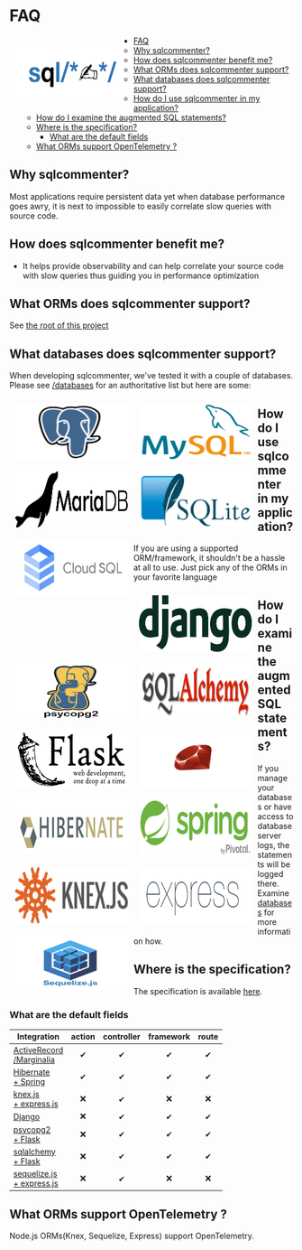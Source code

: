 # FAQ

![](../images/sqlcommenter_logo.png)
<style>
    img[src*='sqlcommenter_logo.png']{
        float:none;
    }
</style>

- [FAQ](#faq)
  - [Why sqlcommenter?](#why-sqlcommenter)
  - [How does sqlcommenter benefit me?](#how-does-sqlcommenter-benefit-me)
  - [What ORMs does sqlcommenter support?](#what-orms-does-sqlcommenter-support)
  - [What databases does sqlcommenter support?](#what-databases-does-sqlcommenter-support)
  - [How do I use sqlcommenter in my application?](#how-do-i-use-sqlcommenter-in-my-application)
  - [How do I examine the augmented SQL statements?](#how-do-i-examine-the-augmented-sql-statements)
  - [Where is the specification?](#where-is-the-specification)
    - [What are the default fields](#what-are-the-default-fields)
  - [What ORMs support OpenTelemetry ?](#what-orms-support-opentelemetry-)

## Why sqlcommenter?

Most applications require persistent data yet when database performance goes awry, it is next to impossible to
easily correlate slow queries with source code.


## How does sqlcommenter benefit me?

* It helps provide observability and can help correlate your source code with slow queries thus guiding you in performance optimization


## What ORMs does sqlcommenter support?

See [the root of this project](../)


## What databases does sqlcommenter support?

When developing sqlcommenter, we've tested it with a couple of databases. Please see [/databases](../databases) for an authoritative list but here are some:


[![](../images/postgresql-logo.png)](../databases/postgresql)

[![](../images/mysql-logo.png)](../databases/mysql)

[![](../images/mariadb-logo.png)](../databases/mariadb)

[![](../images/sqlite-logo.png)](https://sqlite.org/cli.html)

[![](../images/cloud-sql-card.png)](https://cloud.google.com/sql/)


<style>
    img {
        float: left;
        margin: 0 2%;
        width: 200px;
    }

    img[src*='/cloud-sql-card.png']
    {
        float:none;
    }

    img[src*='/mariadb-logo.png']
    {
        margin-top:50px;
    }

    img[src*='/sqlite-logo.png']{
        margin-bottom:80px;
    }
</style>


## How do I use sqlcommenter in my application?
If you are using a supported ORM/framework, it shouldn't be a hassle at all to use. Just pick any of the ORMs in your favorite language

[![](../images/django-logo.png)](../python/django)
[![](../images/psycopg2-logo.png)](../python/psycopg2)
[![](../images/sqlalchemy-logo.png)](../python/SQLAlchemy)
[![](../images/flask-logo.png)](../python/flask)
[![](../images/ruby-logo.png)](../ruby)
[![](../images/hibernate-logo.png)](../java/hibernate)

[![](../images/spring-logo.png)](../java/spring)
[![](../images/knex-logo.png)](../node-js/knex)

[![](../images/express_js-logo.png)](../node-js/express)

[![](../images/sequelize-logo.png)](../node-js/sequelize)

<style>
    img {
        float: left;
        margin: 2%;
        width: 200px;
        height:100px;
    }

    img[src*='sequelize-logo.png']
    {
        float:none;
    }

    img[src*='/mariadb-logo.png']
    {
        margin-top:50px;
    }

    img[src*='/sqlite-logo.png']{
        margin-bottom:80px;
    }
</style>

## How do I examine the augmented SQL statements?

If you manage your databases or have access to database server logs, the statements will be logged there. Examine [databases](../databases) for more information how.

## Where is the specification?

The specification is available [here](../specifications).

### What are the default fields

Integration|action|controller|framework|route
---|---|---|---|---
<a href="../ruby/ruby-on-rails">ActiveRecord<br />/Marginalia</a>|<div style="text-align: center">&#10004;</div>|<div style="text-align: center">&#10004;</div>|<div style="text-align: center">&#10004;</div>|<div style="text-align: center">&#10004;</div>|<div style="text-align: center">&#10060;</div>
<a href="../java/hibernate">Hibernate<br />+ Spring</a>|<div style="text-align: center">&#10004;</div>|<div style="text-align: center">&#10004;</div>|<div style="text-align: center">&#10004;</div>|<div style="text-align: center">&#10004;</div>|<div style="text-align: center">&#10060;</div>
<a href="../node/knex-js">knex.js<br />+ express.js</a>|<div style="text-align: center">&#10060;</div>|<div style="text-align: center">&#10004;</div>|<div style="text-align: center">&#10060;</div>|<div style="text-align: center">&#10060;</div>|<div style="text-align: center">&#10060;</div>
[Django](../python/django)|<div style="text-align: center">&#10060;</div>|<div style="text-align: center">&#10004;</div>|<div style="text-align: center">&#10004;</div>|<div style="text-align: center">&#10004;</div>|<div style="text-align: center">&#10060;</div>
<a href="../python/psycopg2">psycopg2 <br />+ Flask</a>|<div style="text-align: center">&#10060;</div>|<div style="text-align: center">&#10004;</div>|<div style="text-align: center">&#10004;</div>|<div style="text-align: center">&#10004;</div>|<div style="text-align: center">&#10060;</div>
<a href="../python/SQLAlchemy">sqlalchemy<br />+ Flask</a>|<div style="text-align: center">&#10060;</div>|<div style="text-align: center">&#10004;</div>|<div style="text-align: center">&#10004;</div>|<div style="text-align: center">&#10004;</div>|<div style="text-align: center">&#10060;</div>
<a href="../node-js/sequelize">sequelize.js<br />+ express.js</a>|<div style="text-align: center">&#10060;</div>|<div style="text-align: center">&#10004;</div>|<div style="text-align: center">&#10060;</div>|<div style="text-align: center">&#10060;</div>|<div style="text-align: center">&#10060;</div>

## What ORMs support OpenTelemetry ?
Node.js ORMs(Knex, Sequelize, Express) support OpenTelemetry.